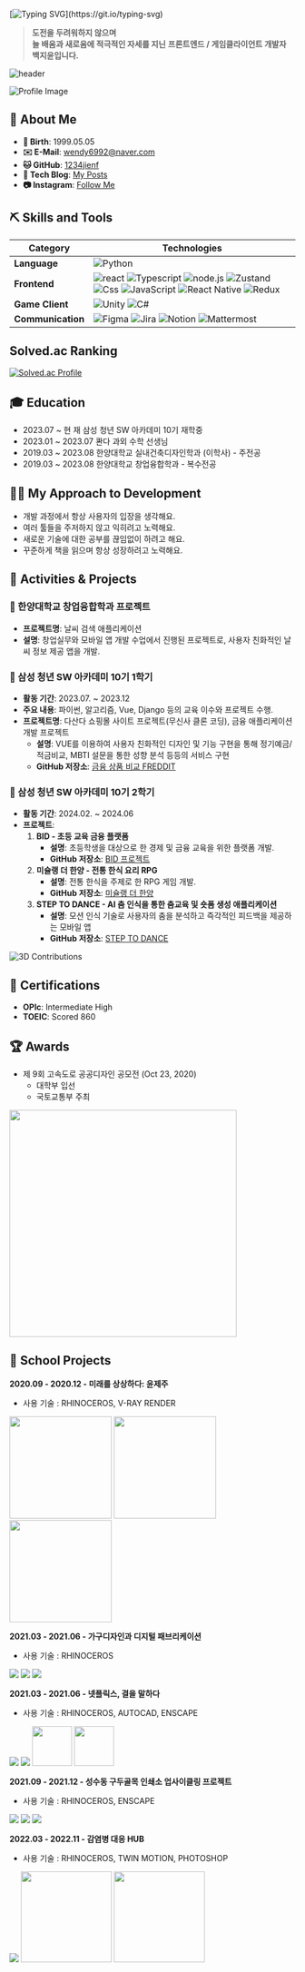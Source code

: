 <!-- ![header](https://capsule-render.vercel.app/api?type=waving&color=0:00bfcd,100:108b94&height=120&animation=fadeIn&section=footer&text=🌟🌠☄️🌃&fontAlign=70) -->

<!-- ![3d](./profile-3d-contrib/profile-green-animate.svg) -->


[![Typing SVG](https://readme-typing-svg.demolab.com/?font=Fira+Code&pause=1000&color=F7F7F7&background=0096FF&center=true&vCenter=true&random=false&width=435&height=38&lines=Hi+I'm+JiYoon+👋;)](https://git.io/typing-svg)


> **도전을 두려워하지 않으며**  
> **늘 배움과 새로움에 적극적인 자세를 지닌**
> **프론트엔드 / 게임클라이언트 개발자 백지윤입니다.**

![header](https://capsule-render.vercel.app/api?type=waving&color=0:00bfcd,100:108b94&height=120&animation=fadeIn&section=footer&text=🌟🌠☄️🌃&fontAlign=70)

![Profile Image](photo.jpeg)

<!-- [![Anurag's GitHub stats](https://github-readme-stats.vercel.app/api?username=1234jienf)](https://github.com/anuraghazra/github-readme-stats) -->

## 📖 About Me

- **🎂 Birth**: 1999.05.05
- **✉️ E-Mail**: wendy6992@naver.com
- **🐱 GitHub**: [1234jienf](https://github.com/1234jienf)
- **💾 Tech Blog**: [My Posts](https://velog.io/@jyoon6992/posts)
- **📷 Instagram**: [Follow Me](https://www.instagram.com/bjy_devportfolio)


## ⛏️ Skills and Tools

| Category    | Technologies                                                                                                                                                                                                 |
|-------------|--------------------------------------------------------------------------------------------------------------------------------------------------------------------------------------------------------------|
| **Language**     | ![Python](https://img.shields.io/badge/Python-3776AB?style=for-the-badge&logo=python&logoColor=white) |
| **Frontend**  | ![react](https://img.shields.io/badge/react-61DAFB?style=for-the-badge&logo=react&logoColor=black) ![Typescript](https://img.shields.io/badge/Typescript-3776AB?style=for-the-badge&logo=Typescript&logoColor=white) ![node.js](https://img.shields.io/badge/node.js-339933?style=for-the-badge&logo=Node.js&logoColor=white) ![Zustand](https://img.shields.io/badge/Zustand-000000?style=for-the-badge&logo=Zustand&logoColor=white) ![Css](https://img.shields.io/badge/CSS-239120?&style=for-the-badge&logo=css3&logoColor=white) ![JavaScript](https://img.shields.io/badge/JavaScript-F7DF1E?style=for-the-badge&logo=JavaScript&logoColor=white) ![React Native](https://img.shields.io/badge/React_Native-20232A?style=for-the-badge&logo=react&logoColor=61DAFB) ![Redux](https://img.shields.io/badge/Redux-593D88?style=for-the-badge&logo=redux&logoColor=white) |
| **Game Client**     | ![Unity](https://img.shields.io/badge/Unity-100000?style=for-the-badge&logo=unity&logoColor=white) ![C#](https://img.shields.io/badge/C%23-239120?style=for-the-badge&logo=c-sharp&logoColor=white) |
| **Communication** | ![Figma](https://img.shields.io/badge/Figma-F24E1E?style=for-the-badge&logo=Figma&logoColor=white) ![Jira](https://img.shields.io/badge/Jira-0052CC?style=for-the-badge&logo=Jira&logoColor=white) ![Notion](https://img.shields.io/badge/Notion-000000?style=for-the-badge&logo=Notion&logoColor=white) ![Mattermost](https://img.shields.io/badge/Mattermost-0058CC?style=for-the-badge&logo=Mattermost&logoColor=white) |

## Solved.ac Ranking

[![Solved.ac Profile](http://mazassumnida.wtf/api/v2/generate_badge?boj=jyoon6992)](https://solved.ac/jyoon6992/)

## 🎓 Education

- 2023.07 ~ 현     재     삼성 청년 SW 아카데미 10기 재학중
- 2023.01 ~ 2023.07     콴다 과외 수학 선생님
- 2019.03 ~ 2023.08     한양대학교 실내건축디자인학과 (이학사) - 주전공
- 2019.03 ~ 2023.08     한양대학교 창업융합학과 - 복수전공

## 🙋‍♂️ My Approach to Development

- 개발 과정에서 항상 사용자의 입장을 생각해요.
- 여러 툴들을 주저하지 않고 익히려고 노력해요.
- 새로운 기술에 대한 공부를 끊임없이 하려고 해요.
- 꾸준하게 책을 읽으며 항상 성장하려고 노력해요.

## 🎒 Activities & Projects

### 📎 한양대학교 창업융합학과 프로젝트
- **프로젝트명**: 날씨 검색 애플리케이션
- **설명**: 창업실무와 모바일 앱 개발 수업에서 진행된 프로젝트로, 사용자 친화적인 날씨 정보 제공 앱을 개발.

### 📍 삼성 청년 SW 아카데미 10기 1학기
- **활동 기간**: 2023.07. ~ 2023.12
- **주요 내용**: 파이썬, 알고리즘, Vue, Django 등의 교육 이수와 프로젝트 수행.
- **프로젝트명**: 다산다 쇼핑몰 사이트 프로젝트(무신사 클론 코딩), 금융 애플리케이션 개발 프로젝트
  - **설명**: VUE를 이용하여 사용자 친화적인 디자인 및 기능 구현을 통해 정기예금/적금비교, MBTI 설문을 통한 성향 분석 등등의 서비스 구현
  - **GitHub 저장소**: [금융 상품 비교 FREDDIT](https://github.com/1234jienf/final-pjt)

### 📍 삼성 청년 SW 아카데미 10기 2학기
- **활동 기간**: 2024.02. ~ 2024.06
- **프로젝트**:
  1. **BID - 초등 교육 금융 플랫폼**
      - **설명**: 초등학생을 대상으로 한 경제 및 금융 교육을 위한 플랫폼 개발.
      - **GitHub 저장소**: [BID 프로젝트](https://github.com/1234jienf/B-D)
  2. **미슐랭 더 한양 - 전통 한식 요리 RPG**
     - **설명**: 전통 한식을 주제로 한 RPG 게임 개발.
     - **GitHub 저장소**: [미슐랭 더 한양](https://github.com/1234jienf/Michelin-de-Hanyang)
  3. **STEP TO DANCE - AI 춤 인식을 통한 춤교육 및 숏폼 생성 애플리케이션**
     - **설명**: 모션 인식 기술로 사용자의 춤을 분석하고 즉각적인 피드백을 제공하는 모바일 앱
     - **GitHub 저장소**: [STEP TO DANCE](https://github.com/SSAFY-A101/StepToDance)

![3D Contributions](./profile-3d-contrib/profile-green-animate.svg)

## 📜 Certifications

- **OPIc**: Intermediate High
- **TOEIC**: Scored 860


## 🏆 Awards

- 제 9회 고속도로 공공디자인 공모전 (Oct 23, 2020)
  - 대학부 입선
  - 국토교통부 주최

<img src="고속도로_공모전.jpg" width="400">

## 🔖 School Projects

**2020.09 - 2020.12 - 미래를 상상하다: 윤제주**
- 사용 기술 : RHINOCEROS, V-RAY RENDER
<p>
  <img src="윤제주1.png" width="180">
  <img src="윤제주2.png" width="180">
  <img src="윤제주3.png" width="180">
</p>

**2021.03 - 2021.06 - 가구디자인과 디지털 패브리케이션**
- 사용 기술 : RHINOCEROS
<p>
  <img src="가구1.png">
  <img src="가구2.png">
  <img src="가구3.png">
</p>

**2021.03 - 2021.06 - 넷플릭스, 결을 말하다**
- 사용 기술 : RHINOCEROS, AUTOCAD, ENSCAPE
<p>
  <img src="넷플릭스1.png">
  <img src="넷플릭스3.png">
  <img src="넷플릭스4.png" width="70">
  <img src="넷플릭스2.png" width="70">
</p>

**2021.09 - 2021.12 - 성수동 구두골목 인쇄소 업사이클링 프로젝트**
- 사용 기술 : RHINOCEROS, ENSCAPE
<p>
  <img src="성수동1.png">
  <img src="성수동2.png">
  <img src="성수동3.png">
</p>

**2022.03 - 2022.11 - 감염병 대응 HUB**
- 사용 기술 : RHINOCEROS, TWIN MOTION, PHOTOSHOP
<p>
  <img src="감염병1.png">
  <img src="감염병2.png" width="160">
  <img src="감염병3.png" width="160">
</p>
